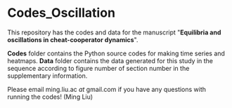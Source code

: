 # Codes_Oscillation

This repository has the codes and data for the manuscript "__Equilibria and oscillations in cheat-cooperator dynamics__". 

__Codes__ folder contains the Python source codes for making time series and heatmaps. __Data__ folder contains the data generated for this study in the sequence according to figure number of section number in the supplementary information.

Please email ming.liu.ac *at* gmail.com if you have any questions with running the codes! (Ming Liu)
